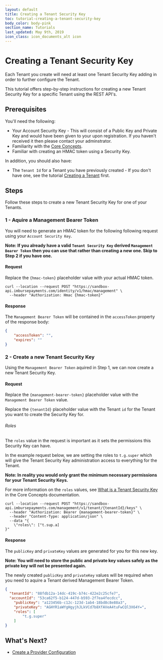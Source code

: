 ```yaml
---
layout: default
title: Creating a Tenant Security Key
toc: tutorial-creating-a-tenant-security-key
body_color: body-pink
section_name: Tutorials
last_updated: May 9th, 2019
icon_class: icon_documents_alt icon
---
```

# Creating a Tenant Security Key
Each Tenant you create will need at least one Tenant Security Key adding in order to further configure the Tenant.

This tutorial offers step-by-step instructions for creating a new Tenant Security Key for a specific Tenant using the REST API's.

## Prerequisites

You'll need the following:

- Your Account Security Key - This will consist of a Public Key and Private Key and would have been given to your upon registration. If you haven't received it then please contact your adminstrator.
- Familiarity with the [Core Concepts](/pages/guides/core-concepts).
- Familiar with creating an HMAC token using a Security Key.

In addition, you should also have:
- The `Tenant Id` for a Tenant you have previously created - If you don't have one, see the tutorial [Creating a Tenant](/pages/tutorials/creating-a-tenant) first.


## Steps
Follow these steps to create a new Tenant Security Key for one of your Tenants.

### 1 - Aquire a Management Bearer Token
You will need to generate an HMAC token for the following following request using your `Account Security Key`.

**Note: If you already have a valid `Tenant Security Key` derived `Management Bearer Token` then you can use that rather than creating a new one. Skip to Step 2 if you have one.**


#### Request
Replace the `{hmac-token}` placeholder value with your actual HMAC token.

```curl
curl --location --request POST "https://sandbox-api.imbursepayments.com/identity/v1/hmac/management" \
  --header "Authorization: Hmac {hmac-token}"
```

#### Response
The `Management Bearer Token` will be contained in the `accessToken` property of the response body:

```json
{
    "accessToken": "",
    "expires": ""
}
```


### 2 - Create a new Tenant Security Key
Using the `Management Bearer Token` aquired in Step 1, we can now create a new Tenant Security Key.


#### Request

Replace the `{management-bearer-token}` placeholder value with the `Management Bearer Token` value.

Replace the `{tenantId}` placeholder value with the Tenant `id` for the Tenant you want to create the Security Key for.

###### Roles
The `roles` value in the request is important as it sets the permissions this Security Key can have. 

In the example request below, we are setting the roles to `t.g.super` which will give the Tenant Security Key administration access to everything for the Tenant.

**Note: In reality you would only grant the minimum necessary permissions for your Tenant Security Keys.**

For more information on the `roles` values, see [What is a Tenant Security Key](/pages/guides/core-concepts/#what-is-a-tenant-security-key) in the Core Concepts documentation.

```curl
curl --location --request POST "https://sandbox-api.imbursepayments.com/management/v1/tenant/{tenantId}/keys" \
  --header "Authorization: Bearer {management-bearer-token}" \
  --header "Content-Type: application/json" \
  --data "{
	\"roles\": ["t.sup.a]
}"
```

#### Response
The `publicKey` and `privateKey` values are generated for you for this new key. 

**Note: You will need to store the public and private key values safely as the private key will not be presented again.**

The newly created `publicKey` and `privateKey` values will be required when you need to aquire a Tenant derived Management Bearer Token.

```json
{
  "tenantId": "88fdb12a-14dc-419c-b74c-422e2c25cfe7",
  "accountId": "53ca62f5-b124-447d-b593-2f7ea4fecdcc",
	"publicKey": "a123456b-c12c-123d-1ab4-18bd8c8e88a3",
	"privateKey": "AGHYR1aWYgHgyjhJLkVCd7b8XfAVeA4tuFwCQl3X64Y=",
    "roles": [
        "t.g.super"
    ]
}
```

## What's Next?

- [Create a Provider Configuration](/pages/tutorials/creating-a-provider-configuration)





